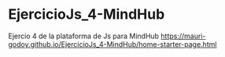 # EjercicioJs_4-MindHub
Ejercio 4 de la plataforma de Js para MindHub
https://mauri-godoy.github.io/EjercicioJs_4-MindHub/home-starter-page.html
